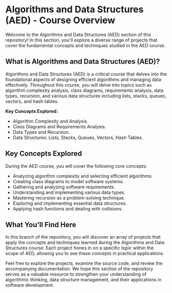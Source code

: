 # Algorithms and Data Structures (AED) - Course Overview

Welcome to the Algorithms and Data Structures (AED) section of this repository! In this section, you'll explore a diverse range of projects that cover the fundamental concepts and techniques studied in the AED course.

## What is Algorithms and Data Structures (AED)?

Algorithms and Data Structures (AED) is a critical course that delves into the foundational aspects of designing efficient algorithms and managing data effectively. Throughout this course, you will delve into topics such as algorithm complexity analysis, class diagrams, requirements analysis, data types, recursion, and various data structures including lists, stacks, queues, vectors, and hash tables.

**Key Concepts Explored:**
- Algorithm Complexity and Analysis.
- Class Diagrams and Requirements Analysis.
- Data Types and Recursion.
- Data Structures: Lists, Stacks, Queues, Vectors, Hash Tables.

## Key Concepts Explored

During the AED course, you will cover the following core concepts:

- Analyzing algorithm complexity and selecting efficient algorithms.
- Creating class diagrams to model software systems.
- Gathering and analyzing software requirements.
- Understanding and implementing various data types.
- Mastering recursion as a problem-solving technique.
- Exploring and implementing essential data structures.
- Applying hash functions and dealing with collisions.

## What You'll Find Here

In this branch of the repository, you will discover an array of projects that apply the concepts and techniques learned during the Algorithms and Data Structures course. Each project hones in on a specific topic within the scope of AED, allowing you to see these concepts in practical applications.

Feel free to explore the projects, examine the source code, and review the accompanying documentation. We hope this section of the repository serves as a valuable resource to strengthen your understanding of algorithmic thinking, data structure management, and their applications in software development.
